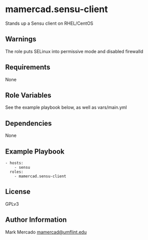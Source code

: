 mamercad.sensu-client
=====================

Stands up a Sensu client on RHEL/CentOS

Warnings
--------

The role puts SELinux into permissive mode and disabled firewalld

Requirements
------------

None

Role Variables
--------------

See the example playbook below, as well as vars/main.yml

Dependencies
------------

None

Example Playbook
----------------

    - hosts:
        - sensu
      roles:
        - mamercad.sensu-client

License
-------

GPLv3

Author Information
------------------

Mark Mercado <mamercad@umflint.edu>


